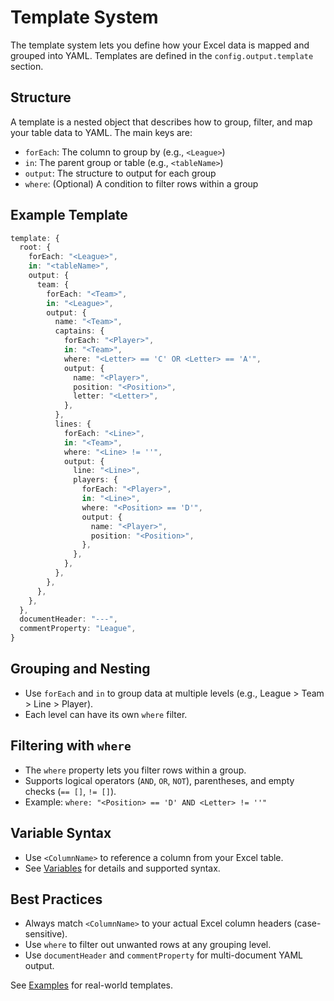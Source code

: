 # Template System

The template system lets you define how your Excel data is mapped and grouped into YAML. Templates are defined in the `config.output.template` section.

## Structure

A template is a nested object that describes how to group, filter, and map your table data to YAML. The main keys are:

- `forEach`: The column to group by (e.g., `<League>`)
- `in`: The parent group or table (e.g., `<tableName>`)
- `output`: The structure to output for each group
- `where`: (Optional) A condition to filter rows within a group

## Example Template

```ts
template: {
  root: {
    forEach: "<League>",
    in: "<tableName>",
    output: {
      team: {
        forEach: "<Team>",
        in: "<League>",
        output: {
          name: "<Team>",
          captains: {
            forEach: "<Player>",
            in: "<Team>",
            where: "<Letter> == 'C' OR <Letter> == 'A'",
            output: {
              name: "<Player>",
              position: "<Position>",
              letter: "<Letter>",
            },
          },
          lines: {
            forEach: "<Line>",
            in: "<Team>",
            where: "<Line> != ''",
            output: {
              line: "<Line>",
              players: {
                forEach: "<Player>",
                in: "<Line>",
                where: "<Position> == 'D'",
                output: {
                  name: "<Player>",
                  position: "<Position>",
                },
              },
            },
          },
        },
      },
    },
  },
  documentHeader: "---",
  commentProperty: "League",
}
```

## Grouping and Nesting

- Use `forEach` and `in` to group data at multiple levels (e.g., League > Team > Line > Player).
- Each level can have its own `where` filter.

## Filtering with `where`

- The `where` property lets you filter rows within a group.
- Supports logical operators (`AND`, `OR`, `NOT`), parentheses, and empty checks (`== []`, `!= []`).
- Example: `where: "<Position> == 'D' AND <Letter> != ''"`

## Variable Syntax

- Use `<ColumnName>` to reference a column from your Excel table.
- See [Variables](variables.md) for details and supported syntax.

## Best Practices

- Always match `<ColumnName>` to your actual Excel column headers (case-sensitive).
- Use `where` to filter out unwanted rows at any grouping level.
- Use `documentHeader` and `commentProperty` for multi-document YAML output.

See [Examples](examples/readme.md) for real-world templates.
